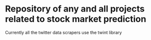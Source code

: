 # Repository of any and all projects related to stock market prediction
Currently all the twitter data scrapers use the twint library